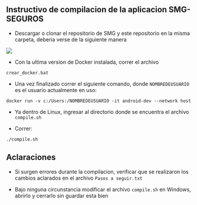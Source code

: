 ## Instructivo de compilacion de la aplicacion SMG-SEGUROS

* Descargar o clonar el repositorio de SMG y este repositorio en la misma carpeta, deberia verse de la siguiente manera

![][logo]

[logo]: https://raw.githubusercontent.com/ImanolFotiaSnoopConsulting/Instalacion-smg-seguros-Con-Docker/master/img.png


* Con la ultima version de Docker instalada, correr el archivo 
```
crear_docker.bat
```

* Una vez finalizado correr el siguiente comando,
donde ``NOMBREDEUSUARIO`` es el usuario actualmente en uso:
```
docker run -v c:/Users:/NOMBREDEUSUARIO -it android-dev --network host
```

* Ya dentro de Linux, ingresar al directorio donde se encuentra el archivo ``compile.sh``

* Correr: 

```
./compile.sh
``` 

## Aclaraciones

* Si surgen errores durante la compilacion, verificar que se realizaron los cambios aclarados en el archivo ``Pasos a seguir.txt``

* Bajo ninguna circunstancia modificar el archivo ``compile.sh`` en Windows, abrirlo y cerrarlo sin guardar esta bien